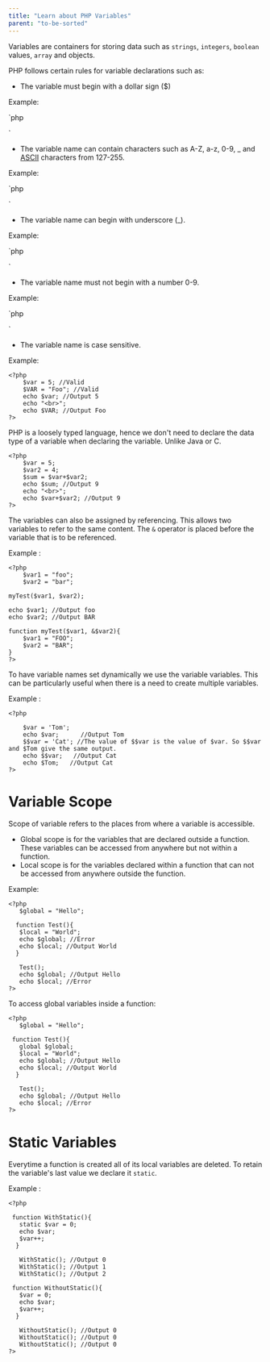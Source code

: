 ```yaml
---
title: "Learn about PHP Variables"
parent: "to-be-sorted"
---
```


Variables are containers for storing data such as `strings`, `integers`, `boolean` values, `array` and objects.

PHP follows certain rules for variable declarations such as:

*   The variable must begin with a dollar sign ($)

Example:

`php  
<?php  
$var = 5;  
?>` 

*   The variable name can contain characters such as A-Z, a-z, 0-9, _ and [ASCII](http://www.asciitable.com/ "ASCII Table") characters from 127-255.

Example:

`php  
<?php  
$var = 5; //Valid  
$var_1 = "Foo"; //Valid  
$_var2 = 'Bar'; //Valid  
$var.3 = 'Baz'; //Invalid  
?>` 

*   The variable name can begin with underscore (_).

Example:

`php  
<?php  
$_var2 = 'Bar'; //Valid  
?>` 

*   The variable name must not begin with a number 0-9.

Example:

`php  
<?php  
$9var3 = 'Baz'; //Invalid  
?>` 

*   The variable name is case sensitive.

Example:

    <?php
        $var = 5; //Valid
        $VAR = "Foo"; //Valid
        echo $var; //Output 5
        echo "<br>";
        echo $VAR; //Output Foo
    ?>

PHP is a loosely typed language, hence we don't need to declare the data type of a variable when declaring the variable. Unlike Java or C.

    <?php
        $var = 5; 
        $var2 = 4; 
        $sum = $var+$var2;
        echo $sum; //Output 9
        echo "<br>";
        echo $var+$var2; //Output 9
    ?>

The variables can also be assigned by referencing. This allows two variables to refer to the same content. The `&` operator is placed before the variable that is to be referenced.

Example :

    <?php
        $var1 = "foo";
        $var2 = "bar";

    myTest($var1, $var2);

    echo $var1; //Output foo
    echo $var2; //Output BAR

    function myTest($var1, &$var2){
        $var1 = "FOO";
        $var2 = "BAR";
    }
    ?>

To have variable names set dynamically we use the variable variables. This can be particularly useful when there is a need to create multiple variables.

Example :

    <?php

        $var = 'Tom'; 
        echo $var;      //Output Tom
        $$var = 'Cat'; //The value of $$var is the value of $var. So $$var and $Tom give the same output.
        echo $$var;   //Output Cat
        echo $Tom;   //Output Cat
    ?>

# Variable Scope

Scope of variable refers to the places from where a variable is accessible.

*   Global scope is for the variables that are declared outside a function. These variables can be accessed from anywhere but not within a function.
*   Local scope is for the variables declared within a function that can not be accessed from anywhere outside the function.

Example:

    <?php
       $global = "Hello";

      function Test(){
       $local = "World";
       echo $global; //Error
       echo $local; //Output World
      }

       Test();
       echo $global; //Output Hello
       echo $local; //Error
    ?>

To access global variables inside a function:

    <?php
       $global = "Hello";

     function Test(){
       global $global;
       $local = "World";
       echo $global; //Output Hello
       echo $local; //Output World
      }

       Test();
       echo $global; //Output Hello
       echo $local; //Error
    ?>

# Static Variables

Everytime a function is created all of its local variables are deleted. To retain the variable's last value we declare it `static`.

Example :

    <?php

     function WithStatic(){
       static $var = 0;
       echo $var;
       $var++;
      }

       WithStatic(); //Output 0
       WithStatic(); //Output 1
       WithStatic(); //Output 2

     function WithoutStatic(){
       $var = 0;
       echo $var;
       $var++;
      }

       WithoutStatic(); //Output 0
       WithoutStatic(); //Output 0
       WithoutStatic(); //Output 0
    ?>
